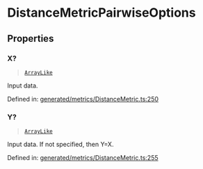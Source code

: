 # DistanceMetricPairwiseOptions

## Properties

### X?

> [`ArrayLike`](../types/ArrayLike.md)

Input data.

Defined in:  [generated/metrics/DistanceMetric.ts:250](https://github.com/transitive-bullshit/scikit-learn-ts/blob/122b3c0/packages/sklearn/src/generated/metrics/DistanceMetric.ts#L250)

### Y?

> [`ArrayLike`](../types/ArrayLike.md)

Input data. If not specified, then Y=X.

Defined in:  [generated/metrics/DistanceMetric.ts:255](https://github.com/transitive-bullshit/scikit-learn-ts/blob/122b3c0/packages/sklearn/src/generated/metrics/DistanceMetric.ts#L255)
